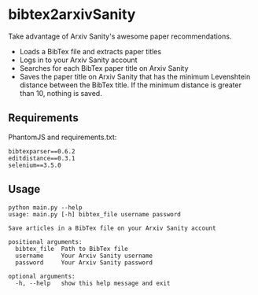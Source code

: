 # bibtex2arxivSanity

Take advantage of Arxiv Sanity's awesome paper recommendations.

- Loads a BibTex file and extracts paper titles
- Logs in to your Arxiv Sanity account
- Searches for each BibTex paper title on Arxiv Sanity
- Saves the paper title on Arxiv Sanity that has the minimum Levenshtein distance between the BibTex title. If the minimum distance is greater than 10, nothing is saved.

## Requirements

PhantomJS and requirements.txt:

```
bibtexparser==0.6.2
editdistance==0.3.1
selenium==3.5.0
```

## Usage

```
python main.py --help
usage: main.py [-h] bibtex_file username password

Save articles in a BibTex file on your Arxiv Sanity account

positional arguments:
  bibtex_file  Path to BibTex file
  username     Your Arxiv Sanity username
  password     Your Arxiv Sanity password

optional arguments:
  -h, --help   show this help message and exit
```